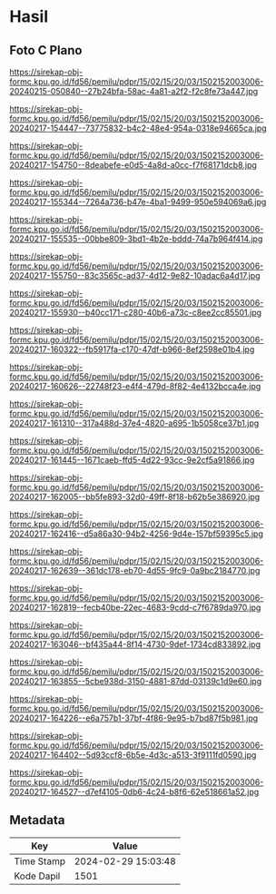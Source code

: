 # Hasil

## Foto C Plano

https://sirekap-obj-formc.kpu.go.id/fd56/pemilu/pdpr/15/02/15/20/03/1502152003006-20240215-050840--27b24bfa-58ac-4a81-a2f2-f2c8fe73a447.jpg

https://sirekap-obj-formc.kpu.go.id/fd56/pemilu/pdpr/15/02/15/20/03/1502152003006-20240217-154447--73775832-b4c2-48e4-954a-0318e94665ca.jpg

https://sirekap-obj-formc.kpu.go.id/fd56/pemilu/pdpr/15/02/15/20/03/1502152003006-20240217-154750--8deabefe-e0d5-4a8d-a0cc-f7f68171dcb8.jpg

https://sirekap-obj-formc.kpu.go.id/fd56/pemilu/pdpr/15/02/15/20/03/1502152003006-20240217-155344--7264a736-b47e-4ba1-9499-950e594069a6.jpg

https://sirekap-obj-formc.kpu.go.id/fd56/pemilu/pdpr/15/02/15/20/03/1502152003006-20240217-155535--00bbe809-3bd1-4b2e-bddd-74a7b964f414.jpg

https://sirekap-obj-formc.kpu.go.id/fd56/pemilu/pdpr/15/02/15/20/03/1502152003006-20240217-155750--83c3565c-ad37-4d12-9e82-10adac6a4d17.jpg

https://sirekap-obj-formc.kpu.go.id/fd56/pemilu/pdpr/15/02/15/20/03/1502152003006-20240217-155930--b40cc171-c280-40b6-a73c-c8ee2cc85501.jpg

https://sirekap-obj-formc.kpu.go.id/fd56/pemilu/pdpr/15/02/15/20/03/1502152003006-20240217-160322--fb5917fa-c170-47df-b966-8ef2598e01b4.jpg

https://sirekap-obj-formc.kpu.go.id/fd56/pemilu/pdpr/15/02/15/20/03/1502152003006-20240217-160626--22748f23-e4f4-479d-8f82-4e4132bcca4e.jpg

https://sirekap-obj-formc.kpu.go.id/fd56/pemilu/pdpr/15/02/15/20/03/1502152003006-20240217-161310--317a488d-37e4-4820-a695-1b5058ce37b1.jpg

https://sirekap-obj-formc.kpu.go.id/fd56/pemilu/pdpr/15/02/15/20/03/1502152003006-20240217-161445--1671caeb-ffd5-4d22-93cc-9e2cf5a91866.jpg

https://sirekap-obj-formc.kpu.go.id/fd56/pemilu/pdpr/15/02/15/20/03/1502152003006-20240217-162005--bb5fe893-32d0-49ff-8f18-b62b5e386920.jpg

https://sirekap-obj-formc.kpu.go.id/fd56/pemilu/pdpr/15/02/15/20/03/1502152003006-20240217-162416--d5a86a30-94b2-4256-9d4e-157bf59395c5.jpg

https://sirekap-obj-formc.kpu.go.id/fd56/pemilu/pdpr/15/02/15/20/03/1502152003006-20240217-162639--361dc178-eb70-4d55-9fc9-0a9bc2184770.jpg

https://sirekap-obj-formc.kpu.go.id/fd56/pemilu/pdpr/15/02/15/20/03/1502152003006-20240217-162819--fecb40be-22ec-4683-9cdd-c7f6789da970.jpg

https://sirekap-obj-formc.kpu.go.id/fd56/pemilu/pdpr/15/02/15/20/03/1502152003006-20240217-163046--bf435a44-8f14-4730-9def-1734cd833892.jpg

https://sirekap-obj-formc.kpu.go.id/fd56/pemilu/pdpr/15/02/15/20/03/1502152003006-20240217-163855--5cbe938d-3150-4881-87dd-03139c1d9e60.jpg

https://sirekap-obj-formc.kpu.go.id/fd56/pemilu/pdpr/15/02/15/20/03/1502152003006-20240217-164226--e6a757b1-37bf-4f86-9e95-b7bd87f5b981.jpg

https://sirekap-obj-formc.kpu.go.id/fd56/pemilu/pdpr/15/02/15/20/03/1502152003006-20240217-164402--5d93ccf8-6b5e-4d3c-a513-3f9111fd0590.jpg

https://sirekap-obj-formc.kpu.go.id/fd56/pemilu/pdpr/15/02/15/20/03/1502152003006-20240217-164527--d7ef4105-0db6-4c24-b8f6-62e518661a52.jpg


## Metadata

| Key        | Value               |
| ---------- | ------------------- |
| Time Stamp | 2024-02-29 15:03:48 |
| Kode Dapil | 1501                |



